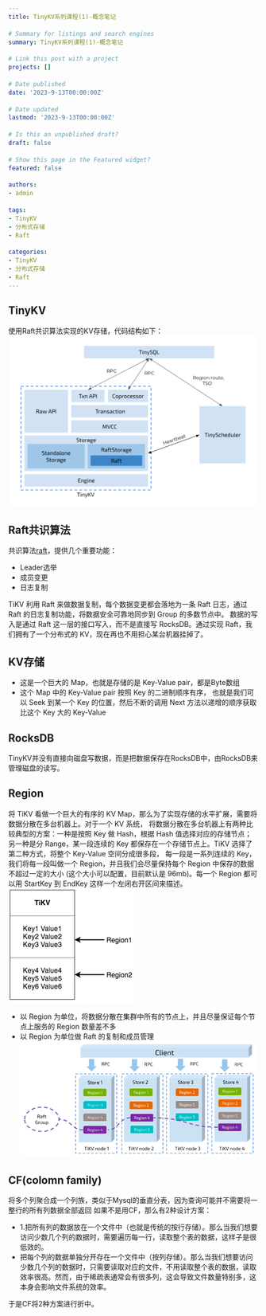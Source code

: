 ```yaml
---
title: TinyKV系列课程(1)-概念笔记

# Summary for listings and search engines
summary: TinyKV系列课程(1)-概念笔记

# Link this post with a project
projects: []

# Date published
date: '2023-9-13T00:00:00Z'

# Date updated
lastmod: '2023-9-13T00:00:00Z'

# Is this an unpublished draft?
draft: false

# Show this page in the Featured widget?
featured: false

authors:
- admin

tags:
- TinyKV
- 分布式存储
- Raft

categories:
- TinyKV
- 分布式存储
- Raft
---
```


## TinyKV
使用Raft共识算法实现的KV存储，代码结构如下：
  ![img](./1.png)
  
## Raft共识算法
  共识算法[raft](https://github.com/maemual/raft-zh_cn/blob/master/raft-zh_cn.md)，提供几个重要功能：
- Leader选举
- 成员变更
- 日志复制

TiKV 利用 Raft 来做数据复制，每个数据变更都会落地为一条 Raft 日志，通过 Raft 的日志复制功能，将数据安全可靠地同步到 Group 的多数节点中。
数据的写入是通过 Raft 这一层的接口写入，而不是直接写 RocksDB。通过实现 Raft，我们拥有了一个分布式的 KV，现在再也不用担心某台机器挂掉了。
## KV存储
- 这是一个巨大的 Map，也就是存储的是 Key-Value pair，都是Byte数组
- 这个 Map 中的 Key-Value pair 按照 Key 的二进制顺序有序，
也就是我们可以 Seek 到某一个 Key 的位置，然后不断的调用 Next 方法以递增的顺序获取比这个 Key 大的 Key-Value
## RocksDB
TinyKV并没有直接向磁盘写数据，而是把数据保存在RocksDB中，由RocksDB来管理磁盘的读写。
## Region
将 TiKV 看做一个巨大的有序的 KV Map，那么为了实现存储的水平扩展，需要将数据分散在多台机器上。对于一个 KV 系统，
将数据分散在多台机器上有两种比较典型的方案：一种是按照 Key 做 Hash，根据 Hash 值选择对应的存储节点；
另一种是分 Range，某一段连续的 Key 都保存在一个存储节点上。TiKV 选择了第二种方式，将整个 Key-Value 空间分成很多段，
每一段是一系列连续的 Key，我们将每一段叫做一个 Region，并且我们会尽量保持每个 Region 中保存的数据不超过一定的大小
(这个大小可以配置，目前默认是 96mb)。每一个 Region 都可以用 StartKey 到 EndKey 这样一个左闭右开区间来描述。
![img](./2.png)
- 以 Region 为单位，将数据分散在集群中所有的节点上，并且尽量保证每个节点上服务的 Region 数量差不多
- 以 Region 为单位做 Raft 的复制和成员管理
  ![img](./3.png)
## CF(colomn family)
将多个列聚合成一个列族，类似于Mysql的垂直分表，因为查询可能并不需要将一整行的所有列数据全部返回
如果不是用CF，那么有2种设计方案：
- 1.把所有列的数据放在一个文件中（也就是传统的按行存储）。那么当我们想要访问少数几个列的数据时，需要遍历每一行，读取整个表的数据，这样子是很低效的。
- 把每个列的数据单独分开存在一个文件中（按列存储）。那么当我们想要访问少数几个列的数据时，只需要读取对应的文件，不用读取整个表的数据，读取效率很高。然而，由于稀疏表通常会有很多列，这会导致文件数量特别多，这本身会影响文件系统的效率。

于是CF将2种方案进行折中。
